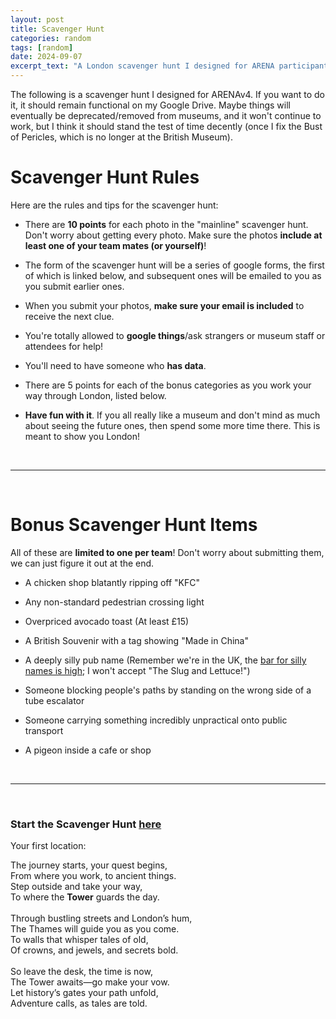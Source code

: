 ```yaml
---
layout: post
title: Scavenger Hunt
categories: random
tags: [random]
date: 2024-09-07
excerpt_text: "A London scavenger hunt I designed for ARENA participants - explore museums, landmarks, and hidden gems around the city."
---
```


The following is a scavenger hunt I designed for ARENAv4. If you want to do it, it should remain functional on my Google Drive. Maybe things will eventually be deprecated/removed from museums, and it won't continue to work, but I think it should stand the test of time decently (once I fix the Bust of Pericles, which is no longer at the British Museum).

# Scavenger Hunt Rules

Here are the rules and tips for the scavenger hunt:

- There are **10 points** for each photo in the "mainline" scavenger hunt. Don't worry about getting every photo. Make sure the photos **include at least one of your team mates (or yourself)**!

- The form of the scavenger hunt will be a series of google forms, the first of which is linked below, and subsequent ones will be emailed to you as you submit earlier ones.

- When you submit your photos, **make sure your email is included** to receive the next clue.

- You're totally allowed to **google things**/ask strangers or museum staff or attendees for help!

- You'll need to have someone who **has data**.

- There are 5 points for each of the bonus categories as you work your way through London, listed below.

- **Have fun with it**. If you all really like a museum and don't mind as much about seeing the future ones, then spend some more time there. This is meant to show you London!

<br>

---

<br>

# Bonus Scavenger Hunt Items

All of these are **limited to one per team**! Don't worry about submitting them, we can just figure it out at the end.

- A chicken shop blatantly ripping off "KFC"

- Any non-standard pedestrian crossing light

- Overpriced avocado toast (At least £15)

- A British Souvenir with a tag showing "Made in China"

- A deeply silly pub name (Remember we're in the UK, the [bar for silly names is high](https://www.google.com/search?q=silly+uk+place+names&rlz=1C1CHBF_enGB1067GB1067&oq=silly+uk+place+n&gs_lcrp=EgZjaHJvbWUqBwgAEAAYgAQyBwgAEAAYgAQyBggBEEUYOTIICAIQABgWGB4yCAgDEAAYFhgeMggIBBAAGBYYHjIICAUQABgWGB4yCAgGEAAYFhgeMg0IBxAAGIYDGIAEGIoFMg0ICBAAGIYDGIAEGIoFMgoICRAAGKIEGIkF0gEIMTY0NGowajeoAgCwAgA&sourceid=chrome&ie=UTF-8); I won't accept "The Slug and Lettuce!")

- Someone blocking people's paths by standing on the wrong side of a tube escalator

- Someone carrying something incredibly unpractical onto public transport

- A pigeon inside a cafe or shop

<br>

---

<br>

### Start the Scavenger Hunt [**here**](https://docs.google.com/forms/d/e/1FAIpQLSeL-2YgWNK9Z_8cx-F3pOg9LgNJg06jKdjliDbYT1e5WwnSWg/viewform?vc=0&c=0&w=1&flr=0&usp=mail_form_link)

Your first location:

The journey starts, your quest begins,<br>
From where you work, to ancient things.<br>
Step outside and take your way,<br>
To where the **Tower** guards the day.<br>
<br>
Through bustling streets and London’s hum,<br>
The Thames will guide you as you come.<br>
To walls that whisper tales of old,<br>
Of crowns, and jewels, and secrets bold.<br>
<br>
So leave the desk, the time is now,<br>
The Tower awaits—go make your vow.<br>
Let history’s gates your path unfold,<br>
Adventure calls, as tales are told.<br>


